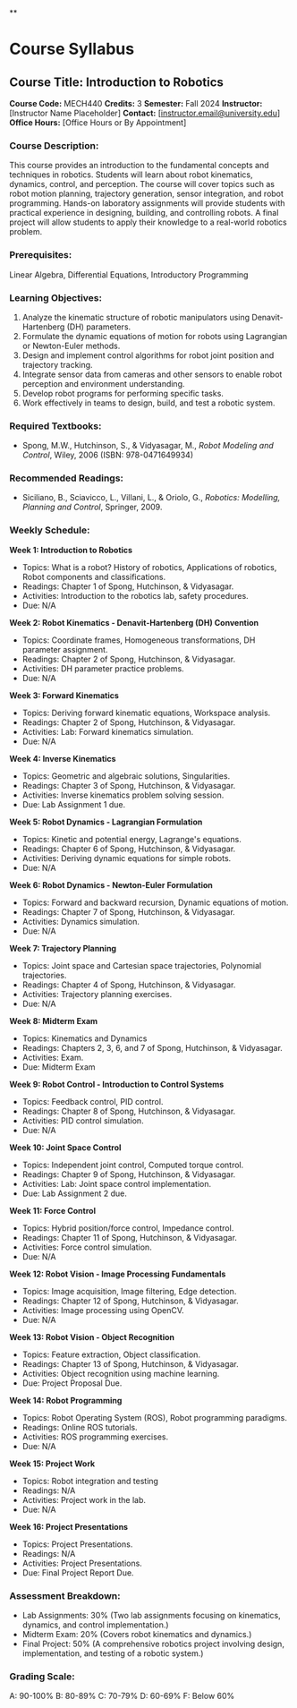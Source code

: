 **
# Course Syllabus
## Course Title: Introduction to Robotics
**Course Code:** MECH440
**Credits:** 3
**Semester:** Fall 2024
**Instructor:** [Instructor Name Placeholder]
**Contact:** [instructor.email@university.edu]
**Office Hours:** [Office Hours or By Appointment]

### Course Description:
This course provides an introduction to the fundamental concepts and techniques in robotics. Students will learn about robot kinematics, dynamics, control, and perception. The course will cover topics such as robot motion planning, trajectory generation, sensor integration, and robot programming. Hands-on laboratory assignments will provide students with practical experience in designing, building, and controlling robots. A final project will allow students to apply their knowledge to a real-world robotics problem.

### Prerequisites:
Linear Algebra, Differential Equations, Introductory Programming

### Learning Objectives:
1.  Analyze the kinematic structure of robotic manipulators using Denavit-Hartenberg (DH) parameters.
2.  Formulate the dynamic equations of motion for robots using Lagrangian or Newton-Euler methods.
3.  Design and implement control algorithms for robot joint position and trajectory tracking.
4.  Integrate sensor data from cameras and other sensors to enable robot perception and environment understanding.
5.  Develop robot programs for performing specific tasks.
6.  Work effectively in teams to design, build, and test a robotic system.

### Required Textbooks:
- Spong, M.W., Hutchinson, S., & Vidyasagar, M., *Robot Modeling and Control*, Wiley, 2006 (ISBN: 978-0471649934)

### Recommended Readings:
- Siciliano, B., Sciavicco, L., Villani, L., & Oriolo, G., *Robotics: Modelling, Planning and Control*, Springer, 2009.

### Weekly Schedule:
**Week 1: Introduction to Robotics**
- Topics: What is a robot? History of robotics, Applications of robotics, Robot components and classifications.
- Readings: Chapter 1 of Spong, Hutchinson, & Vidyasagar.
- Activities: Introduction to the robotics lab, safety procedures.
- Due: N/A

**Week 2: Robot Kinematics - Denavit-Hartenberg (DH) Convention**
- Topics: Coordinate frames, Homogeneous transformations, DH parameter assignment.
- Readings: Chapter 2 of Spong, Hutchinson, & Vidyasagar.
- Activities: DH parameter practice problems.
- Due: N/A

**Week 3: Forward Kinematics**
- Topics: Deriving forward kinematic equations, Workspace analysis.
- Readings: Chapter 2 of Spong, Hutchinson, & Vidyasagar.
- Activities: Lab: Forward kinematics simulation.
- Due: N/A

**Week 4: Inverse Kinematics**
- Topics: Geometric and algebraic solutions, Singularities.
- Readings: Chapter 3 of Spong, Hutchinson, & Vidyasagar.
- Activities: Inverse kinematics problem solving session.
- Due: Lab Assignment 1 due.

**Week 5: Robot Dynamics - Lagrangian Formulation**
- Topics: Kinetic and potential energy, Lagrange's equations.
- Readings: Chapter 6 of Spong, Hutchinson, & Vidyasagar.
- Activities: Deriving dynamic equations for simple robots.
- Due: N/A

**Week 6: Robot Dynamics - Newton-Euler Formulation**
- Topics: Forward and backward recursion, Dynamic equations of motion.
- Readings: Chapter 7 of Spong, Hutchinson, & Vidyasagar.
- Activities: Dynamics simulation.
- Due: N/A

**Week 7: Trajectory Planning**
- Topics: Joint space and Cartesian space trajectories, Polynomial trajectories.
- Readings: Chapter 4 of Spong, Hutchinson, & Vidyasagar.
- Activities: Trajectory planning exercises.
- Due: N/A

**Week 8: Midterm Exam**
- Topics: Kinematics and Dynamics
- Readings: Chapters 2, 3, 6, and 7 of Spong, Hutchinson, & Vidyasagar.
- Activities: Exam.
- Due: Midterm Exam

**Week 9: Robot Control - Introduction to Control Systems**
- Topics: Feedback control, PID control.
- Readings: Chapter 8 of Spong, Hutchinson, & Vidyasagar.
- Activities: PID control simulation.
- Due: N/A

**Week 10: Joint Space Control**
- Topics: Independent joint control, Computed torque control.
- Readings: Chapter 9 of Spong, Hutchinson, & Vidyasagar.
- Activities: Lab: Joint space control implementation.
- Due: Lab Assignment 2 due.

**Week 11: Force Control**
- Topics: Hybrid position/force control, Impedance control.
- Readings: Chapter 11 of Spong, Hutchinson, & Vidyasagar.
- Activities: Force control simulation.
- Due: N/A

**Week 12: Robot Vision - Image Processing Fundamentals**
- Topics: Image acquisition, Image filtering, Edge detection.
- Readings: Chapter 12 of Spong, Hutchinson, & Vidyasagar.
- Activities: Image processing using OpenCV.
- Due: N/A

**Week 13: Robot Vision - Object Recognition**
- Topics: Feature extraction, Object classification.
- Readings: Chapter 13 of Spong, Hutchinson, & Vidyasagar.
- Activities: Object recognition using machine learning.
- Due: Project Proposal Due.

**Week 14: Robot Programming**
- Topics: Robot Operating System (ROS), Robot programming paradigms.
- Readings: Online ROS tutorials.
- Activities: ROS programming exercises.
- Due: N/A

**Week 15: Project Work**
- Topics: Robot integration and testing
- Readings: N/A
- Activities: Project work in the lab.
- Due: N/A

**Week 16: Project Presentations**
- Topics: Project Presentations.
- Readings: N/A
- Activities: Project Presentations.
- Due: Final Project Report Due.

### Assessment Breakdown:
*   Lab Assignments: 30% (Two lab assignments focusing on kinematics, dynamics, and control implementation.)
*   Midterm Exam: 20% (Covers robot kinematics and dynamics.)
*   Final Project: 50% (A comprehensive robotics project involving design, implementation, and testing of a robotic system.)

### Grading Scale:
A: 90-100%
B: 80-89%
C: 70-79%
D: 60-69%
F: Below 60%